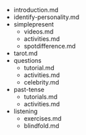 - introduction.md
- identify-personality.md
- simplepresent
  - videos.md
  - activities.md
  - spotdifference.md
- tarot.md
- questions
  - tutorial.md
  - activities.md
  - celebrity.md
- past-tense
  - tutorials.md
  - activities.md
- listening
  - exercises.md
  - blindfold.md